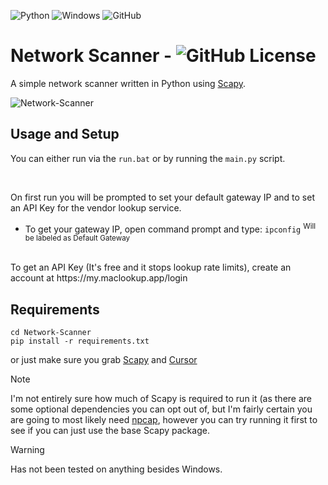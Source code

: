 ![Python](https://img.shields.io/badge/python-3670A0?style=for-the-badge&logo=python&logoColor=ffdd54)
![Windows](https://img.shields.io/badge/Windows-0078D6?style=for-the-badge&logo=windows&logoColor=white)
![GitHub](https://img.shields.io/badge/github-%23121011.svg?style=for-the-badge&logo=github&logoColor=white)

# Network Scanner - ![GitHub License](https://img.shields.io/github/license/Exclavia/gpl2)
A simple network scanner written in Python using [Scapy](https://github.com/secdev/scapy).

![Network-Scanner](https://github.com/Exclavia/Network-Scanner/blob/master/Assets/git.png)


 ## Usage and Setup
 You can either run via the `run.bat` or by running the `main.py` script.

<br>
 
 On first run you will be prompted to set your default gateway IP and to set an API Key for the vendor lookup service.
 - To get your gateway IP, open command prompt and type: `ipconfig` <sup> Will be labeled as Default Gateway </sup>

 <br>
To get an API Key (It's free and it stops lookup rate limits), create an account at https://my.maclookup.app/login

 ## Requirements

```
cd Network-Scanner
pip install -r requirements.txt
```

  or just make sure you grab [Scapy](https://github.com/secdev/scapy) and [Cursor](https://github.com/GijsTimmers/cursor)

 > [!NOTE]
 > I'm not entirely sure how much of Scapy is required to run it (as there are some optional dependencies you can opt out of, but I'm fairly certain you are going to most likely need [npcap](https://npcap.com/),
 > however you can try running it first to see if you can just use the base Scapy package.

 > [!WARNING]
> Has not been tested on anything besides Windows.
